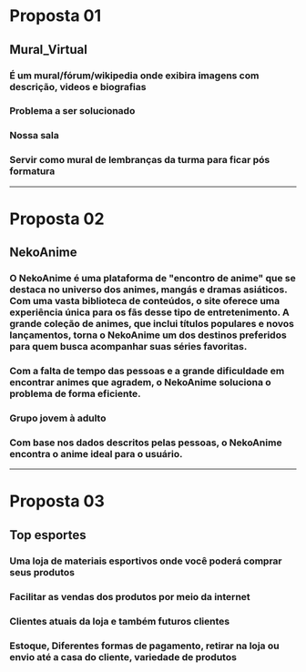 # Proposta 01

## Mural_Virtual

### É um mural/fórum/wikipedia onde exibira imagens com descrição, videos e biografias 

### Problema a ser solucionado

### Nossa sala

### Servir como mural de lembranças da turma para ficar pós formatura

---

# Proposta 02

## NekoAnime

### O NekoAnime é uma plataforma de "encontro de anime" que se destaca no universo dos animes, mangás e dramas asiáticos. Com uma vasta biblioteca de conteúdos, o site oferece uma experiência única para os fãs desse tipo de entretenimento. A grande coleção de animes, que inclui títulos populares e novos lançamentos, torna o NekoAnime um dos destinos preferidos para quem busca acompanhar suas séries favoritas.

### Com a falta de tempo das pessoas e a grande dificuldade em encontrar animes que agradem, o NekoAnime soluciona o problema de forma eficiente.

### Grupo jovem à adulto

### Com base nos dados descritos pelas pessoas, o NekoAnime encontra o anime ideal para o usuário.

---

# Proposta 03

## Top esportes 

### Uma loja de materiais esportivos onde você poderá comprar seus produtos 

### Facilitar as vendas dos produtos por meio da internet

### Clientes atuais da loja e também futuros clientes

### Estoque, Diferentes formas de pagamento, retirar na loja ou envio até a casa do cliente, variedade de produtos